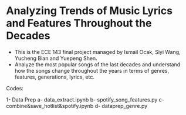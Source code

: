 # Analyzing Trends of Music Lyrics and Features Throughout the Decades

- This is the ECE 143 final project managed by Ismail Ocak, Siyi Wang, Yucheng Bian and Yuepeng Shen.
- Analyze the most popular songs of the last decades and understand how the songs change throughout the years in terms of genres, features, generations, lyrics, etc. 

Codes:

1- Data Prep
	a- data_extract.ipynb
	b- spotify_song_features.py 
	c- combine&save_hotlist&spotify.ipynb
	d- dataprep_genre.py
